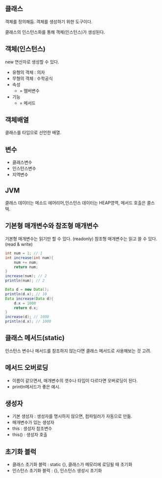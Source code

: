 ## 클래스

객체를 정의해둠. 객체를 생성하기 위한 도구이다.

클래스의 인스턴스화를 통해 객체(인스턴스)가 생성된다.

## 객체(인스턴스)

new 연산자로 생성할 수 있다.

- 유형의 객체 : 의자
- 무형의 객체 : 수학공식
- 속성
    - = 멤버변수
- 기능
    - = 메서드

## 객체배열

클래스를 타입으로 선언한 배열.

## 변수

- 클래스변수
- 인스턴스변수
- 지역변수

## JVM

클래스 데이터는 메소드 에어리어,인스턴스 데이터는 HEAP영역, 메서드 호출은 콜스택.

## 기본형 매개변수와 참조형 매개변수

기본형 매개변수는 읽기만 할 수 있다. (readonly)
참조형 매개변수는 읽고 쓸 수 있다. (read & write)

```java
int num = 1; // 1
int increase(int num){
    num += num;
    return num;
}
increase(num); // 2
println(num); // 2

Data d = new Data();
println(d.x); // 10
Data increase(Data d){
    d.x = 1000
    return d.x;
}
increase(d); // 1000
println(d.x); // 1000
```

## 클래스 메서드(static)

인스턴스 변수나 메서드를 참조하지 않는다면 클래스 메서드로 사용해보는 것 고려.

## 메서드 오버로딩

- 이름이 같으면서, 매개변수의 갯수나 타입이 다르다면 오버로딩이 된다.
- println메서드가 좋은 예시.

## 생성자

- 기본 생성자 : 생성자를 명시하지 않으면, 컴파일러가 자동으로 만듦.
- 매개변수가 있는 생성자
- this : 생성자 참조변수
- this() : 생성자 호출

## 초기화 블럭

- 클래스 초기화 블럭 : static {}, 클래스가 메모리에 로딩될 때 초기화
- 인스턴스 초기화 블럭 : {}, 인스턴스 생성시 초기화